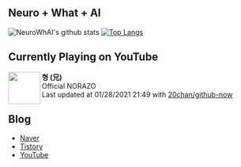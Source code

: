 ## Neuro + What + AI

![NeuroWhAI's github stats](https://github-readme-stats.vercel.app/api?username=neurowhai&count_private=true&show_icons=true)
[![Top Langs](https://github-readme-stats.vercel.app/api/top-langs/?username=neurowhai&layout=compact)](https://github.com/anuraghazra/github-readme-stats)

## Currently Playing on YouTube

[<img align="left" height="65" src="https://yt3.ggpht.com/ytc/AAUvwng3cHle8GFjFitrumiXjxfZshOX6QBDG0Vtzj5T=s88-c-k-c0xffffffff-no-nd-rj-mo">](https://www.youtube.com/channel/UC0limtsihPBO4NZf8cylI1Q)

**형 (兄)**  
Official NORAZO  
Last updated at 01/28/2021 21:49 with [20chan/github-now](https://github.com/20chan/github-now)

## Blog

- [Naver](http://blog.naver.com/neurowhai)
- [Tistory](http://neurowhai.tistory.com/)
- [YouTube](https://www.youtube.com/channel/UCB_v1xU6laBHOeH6z4L-Mtw)
